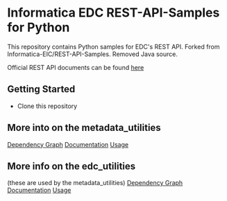 # Informatica EDC REST-API-Samples for Python
This repository contains Python samples for EDC's REST API. 
Forked from Informatica-EIC/REST-API-Samples. Removed Java source.

Official REST API documents can be found [here](https://docs.informatica.com/data-catalog/enterprise-data-catalog/10-4-1/enterprise-data-catalog-rest-api-reference)

Getting Started
---------------

* Clone this repository

## More into on the metadata_utilities
[Dependency Graph]()
[Documentation]()
[Usage]()


## More info on the edc_utilities
(these are used by the metadata_utilities)
[Dependency Graph](python/edc_utilities/docs/edc_utilities.svg)
[Documentation]()
[Usage]()

